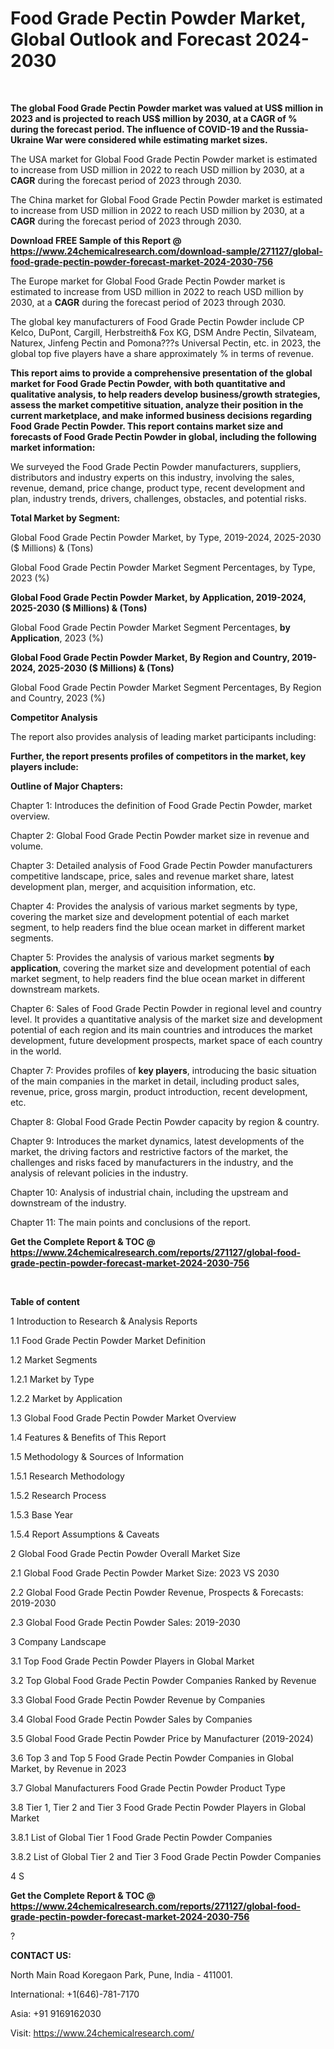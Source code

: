 <h1>Food Grade Pectin Powder Market, Global Outlook and Forecast 2024-2030</h1><br/><p><strong>The global Food Grade Pectin Powder market was valued at US$ million in 2023 and is projected to reach US$ million by 2030, at a <strong>CAGR</strong> of % during the forecast period. The influence of COVID-19 and the Russia-Ukraine War were considered while estimating market sizes.</strong></p>
 
 
 
 <p>The USA market for Global Food Grade Pectin Powder market is estimated to increase from USD million in 2022 to reach USD million by 2030, at a <strong>CAGR</strong> during the forecast period of 2023 through 2030.</p>
 
 
 
 <p>The China market for Global Food Grade Pectin Powder market is estimated to increase from USD million in 2022 to reach USD million by 2030, at a <strong>CAGR</strong> during the forecast period of 2023 through 2030.</p>
 
 
 
 <div><b>Download FREE Sample of this Report @ <a href="https://www.24chemicalresearch.com/download-sample/271127/global-food-grade-pectin-powder-forecast-market-2024-2030-756">https://www.24chemicalresearch.com/download-sample/271127/global-food-grade-pectin-powder-forecast-market-2024-2030-756</a></b></div>
 
 
 
 <p>The Europe market for Global Food Grade Pectin Powder market is estimated to increase from USD million in 2022 to reach USD million by 2030, at a <strong>CAGR</strong> during the forecast period of 2023 through 2030.</p>
 
 
 
 <p>The global key manufacturers of Food Grade Pectin Powder include CP Kelco, DuPont, Cargill, Herbstreith& Fox KG, DSM Andre Pectin, Silvateam, Naturex, Jinfeng Pectin and Pomona???s Universal Pectin, etc. in 2023, the global top five players have a share approximately % in terms of revenue.</p>
 
 
 
 <p><strong>This report aims to provide a comprehensive presentation of the global market for Food Grade Pectin Powder, with both quantitative and qualitative analysis, to help readers develop business/growth strategies, assess the market competitive situation, analyze their position in the current marketplace, and make informed business decisions regarding Food Grade Pectin Powder. This report contains market size and forecasts of Food Grade Pectin Powder in global, including the following market information:</strong></p>
 
 
 
 <p>We surveyed the Food Grade Pectin Powder manufacturers, suppliers, distributors and industry experts on this industry, involving the sales, revenue, demand, price change, product type, recent development and plan, industry trends, drivers, challenges, obstacles, and potential risks.</p>
 
 
 
 <p><strong>Total Market by Segment:</strong></p>
 
 
 
 <p>Global Food Grade Pectin Powder Market, by Type, 2019-2024, 2025-2030 ($ Millions) & (Tons)</p>
 
 
 
 <p>Global Food Grade Pectin Powder Market Segment Percentages, by Type, 2023 (%)</p>
 
 
 
 <p><strong>Global Food Grade Pectin Powder Market, <strong>by Application</strong>, 2019-2024, 2025-2030 ($ Millions) & (Tons)</strong></p>
 
 
 
 <p>Global Food Grade Pectin Powder Market Segment Percentages, <strong>by Application</strong>, 2023 (%)</p>
 
 
 
 <p><strong>Global Food Grade Pectin Powder Market, By Region and Country, 2019-2024, 2025-2030 ($ Millions) & (Tons)</strong></p>
 
 
 
 <p>Global Food Grade Pectin Powder Market Segment Percentages, By Region and Country, 2023 (%)</p>
 
 
 
 <p><strong>Competitor Analysis</strong></p>
 
 
 
 <p>The report also provides analysis of leading market participants including:</p>
 
 
 
 <p><strong>Further, the report presents profiles of competitors in the market, <strong>key players</strong> include:</strong></p>
 
 
 
 <p><strong>Outline of Major Chapters:</strong></p>
 
 
 
 <p>Chapter 1: Introduces the definition of Food Grade Pectin Powder, market overview.</p>
 
 
 
 <p>Chapter 2: Global Food Grade Pectin Powder market size in revenue and volume.</p>
 
 
 
 <p>Chapter 3: Detailed analysis of Food Grade Pectin Powder manufacturers competitive landscape, price, sales and revenue market share, latest development plan, merger, and acquisition information, etc.</p>
 
 
 
 <p>Chapter 4: Provides the analysis of various market segments by type, covering the market size and development potential of each market segment, to help readers find the blue ocean market in different market segments.</p>
 
 
 
 <p>Chapter 5: Provides the analysis of various market segments <strong>by application</strong>, covering the market size and development potential of each market segment, to help readers find the blue ocean market in different downstream markets.</p>
 
 
 
 <p>Chapter 6: Sales of Food Grade Pectin Powder in regional level and country level. It provides a quantitative analysis of the market size and development potential of each region and its main countries and introduces the market development, future development prospects, market space of each country in the world.</p>
 
 
 
 <p>Chapter 7: Provides profiles of <strong>key players</strong>, introducing the basic situation of the main companies in the market in detail, including product sales, revenue, price, gross margin, product introduction, recent development, etc.</p>
 
 
 
 <p>Chapter 8: Global Food Grade Pectin Powder capacity by region & country.</p>
 
 
 
 <p>Chapter 9: Introduces the market dynamics, latest developments of the market, the driving factors and restrictive factors of the market, the challenges and risks faced by manufacturers in the industry, and the analysis of relevant policies in the industry.</p>
 
 
 
 <p>Chapter 10: Analysis of industrial chain, including the upstream and downstream of the industry.</p>
 
 
 
 <p>Chapter 11: The main points and conclusions of the report.</p>
 
 
 
 <div><b>Get the Complete Report & TOC @ <a href="https://www.24chemicalresearch.com/reports/271127/global-food-grade-pectin-powder-forecast-market-2024-2030-756">https://www.24chemicalresearch.com/reports/271127/global-food-grade-pectin-powder-forecast-market-2024-2030-756</a></b></div>
 
 
 
 <p><br />
 
 <b>Table of content</b></p>
 
 
 
 <p>1 Introduction to Research & Analysis Reports<br />
 
 1.1 Food Grade Pectin Powder Market Definition<br />
 
 1.2 Market Segments<br />
 
 1.2.1 Market by Type<br />
 
 1.2.2 Market by Application<br />
 
 1.3 Global Food Grade Pectin Powder Market Overview<br />
 
 1.4 Features & Benefits of This Report<br />
 
 1.5 Methodology & Sources of Information<br />
 
 1.5.1 Research Methodology<br />
 
 1.5.2 Research Process<br />
 
 1.5.3 Base Year<br />
 
 1.5.4 Report Assumptions & Caveats<br />
 
 2 Global Food Grade Pectin Powder Overall Market Size<br />
 
 2.1 Global Food Grade Pectin Powder Market Size: 2023 VS 2030<br />
 
 2.2 Global Food Grade Pectin Powder Revenue, Prospects & Forecasts: 2019-2030<br />
 
 2.3 Global Food Grade Pectin Powder Sales: 2019-2030<br />
 
 3 Company Landscape<br />
 
 3.1 Top Food Grade Pectin Powder Players in Global Market<br />
 
 3.2 Top Global Food Grade Pectin Powder Companies Ranked by Revenue<br />
 
 3.3 Global Food Grade Pectin Powder Revenue by Companies<br />
 
 3.4 Global Food Grade Pectin Powder Sales by Companies<br />
 
 3.5 Global Food Grade Pectin Powder Price by Manufacturer (2019-2024)<br />
 
 3.6 Top 3 and Top 5 Food Grade Pectin Powder Companies in Global Market, by Revenue in 2023<br />
 
 3.7 Global Manufacturers Food Grade Pectin Powder Product Type<br />
 
 3.8 Tier 1, Tier 2 and Tier 3 Food Grade Pectin Powder Players in Global Market<br />
 
 3.8.1 List of Global Tier 1 Food Grade Pectin Powder Companies<br />
 
 3.8.2 List of Global Tier 2 and Tier 3 Food Grade Pectin Powder Companies<br />
 
 4 S</p>
 
 
 
 <div><b>Get the Complete Report & TOC @ <a href="https://www.24chemicalresearch.com/reports/271127/global-food-grade-pectin-powder-forecast-market-2024-2030-756">https://www.24chemicalresearch.com/reports/271127/global-food-grade-pectin-powder-forecast-market-2024-2030-756</a></b></div>
 
 
 
 <p>? </p>
 
 
 
 <p><b>CONTACT US:</b><br />
 
 North Main Road Koregaon Park, Pune, India - 411001.<br />
 
 International: +1(646)-781-7170<br />
 
 Asia: +91 9169162030<br />
 
 Visit: <a href="https://www.24chemicalresearch.com/">https://www.24chemicalresearch.com/</a></p>